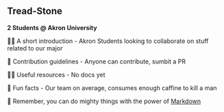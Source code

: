 ## Tread-Stone



**2 Students @ Akron University**

🙋‍♀️ A short introduction - Akron Students looking to collaborate on stuff related to our major

🌈 Contribution guidelines - Anyone can contribute, sumbit a PR

👩‍💻 Useful resources - No docs yet

🍿 Fun facts - Our team on average, consumes enough caffine to kill a man

🧙 Remember, you can do mighty things with the power of [Markdown](https://guides.github.com/features/mastering-markdown/)

